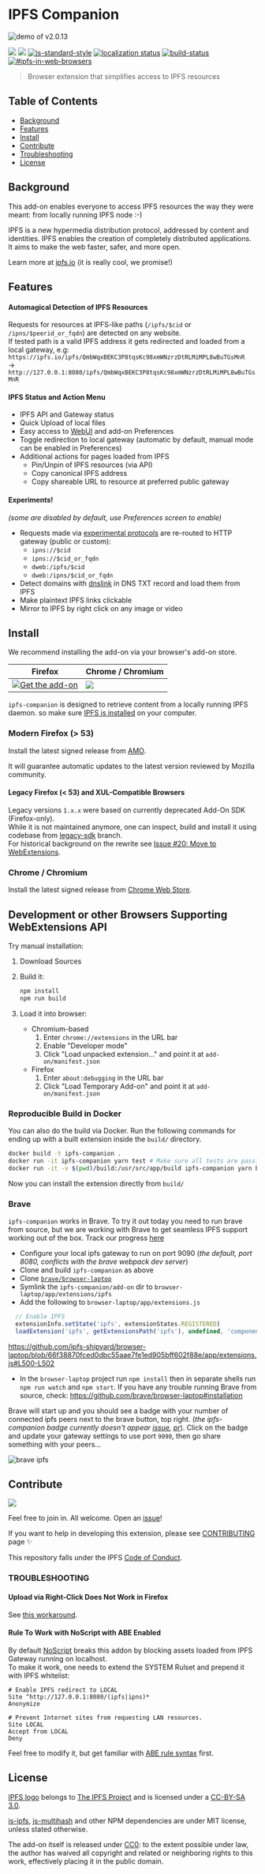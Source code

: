 # IPFS Companion

![demo of v2.0.13](https://ipfs.io/ipfs/QmUxZrrjUGZVMjqc2noCRkQZr8B9JyGNj7sPpRoJ6uPQq1)

[![](https://img.shields.io/github/release/ipfs/ipfs-companion.svg)](https://github.com/ipfs/ipfs-companion/releases/latest)
[![](https://img.shields.io/badge/mozilla-reviewed-blue.svg)](https://addons.mozilla.org/en-US/firefox/addon/ipfs-companion/)
[![js-standard-style](https://img.shields.io/badge/code%20style-standard-blue.svg)](http://standardjs.com/)
[![localization status](https://d322cqt584bo4o.cloudfront.net/ipfs-companion/localized.svg)](https://crowdin.com/project/ipfs-companion)
[![build-status](https://img.shields.io/jenkins/s/http/ci.ipfs.team/job/IPFS%20Shipyard/job/ipfs-companion/job/master.svg)](https://ci.ipfs.team/blue/organizations/jenkins/IPFS%20Shipyard%2Fipfs-companion/activity?branch=master)<br>
[![#ipfs-in-web-browsers](https://img.shields.io/badge/irc-%23ipfs--in--web--browsers-brightgreen.svg)](https://webchat.freenode.net/?channels=ipfs-in-web-browsers)

> Browser extension that simplifies access to IPFS resources

## Table of Contents

- [Background](#background)
- [Features](#features)
- [Install](#install)
- [Contribute](#contribute)
- [Troubleshooting](#troubleshooting)
- [License](#license)

## Background

This add-on enables everyone to access IPFS resources the way they were meant: from locally running IPFS node :-)

IPFS is a new hypermedia distribution protocol, addressed by content and identities.
IPFS enables the creation of completely distributed applications.
It aims to make the web faster, safer, and more open.

Learn more at [ipfs.io](https://ipfs.io) (it is really cool, we promise!)

## Features

#### Automagical Detection of IPFS Resources

  Requests for resources at IPFS-like paths (`/ipfs/$cid` or `/ipns/$peerid_or_fqdn`) are detected on any website.  
  If tested path is a valid IPFS address it gets redirected and loaded from a local gateway, e.g:  
  `https://ipfs.io/ipfs/QmbWqxBEKC3P8tqsKc98xmWNzrzDtRLMiMPL8wBuTGsMnR`  
  → `http://127.0.0.1:8080/ipfs/QmbWqxBEKC3P8tqsKc98xmWNzrzDtRLMiMPL8wBuTGsMnR`

#### IPFS Status and Action Menu

- IPFS API and Gateway status
- Quick Upload of local files
- Easy access to [WebUI](https://github.com/ipfs/webui/) and add-on Preferences
- Toggle redirection to local gateway (automatic by default, manual mode can be enabled in Preferences)
- Additional actions for pages loaded from IPFS
    - Pin/Unpin of IPFS resources (via API)
    - Copy canonical IPFS address
    - Copy shareable URL to resource at preferred public gateway

#### Experiments!

_(some are disabled by default, use Preferences screen to enable)_

- Requests made via [experimental protocols](https://github.com/ipfs/ipfs-companion/issues/164) are re-routed to HTTP gateway (public or custom):
    - `ipns://$cid`
    - `ipns://$cid_or_fqdn`
    - `dweb:/ipfs/$cid`
    - `dweb:/ipns/$cid_or_fqdn`
- Detect domains with [dnslink](https://github.com/jbenet/go-dnslink) in DNS TXT record and load them from IPFS
- Make plaintext IPFS links clickable
- Mirror to IPFS by right click on any image or video

## Install

We recommend installing the add-on via your browser's add-on store.

| Firefox | Chrome / Chromium |
|---------|-------------------|
| [![Get the add-on](https://blog.mozilla.org/addons/files/2015/11/AMO-button_1.png)](https://addons.mozilla.org/en-US/firefox/addon/ipfs-companion/) | [![](https://developer.chrome.com/webstore/images/ChromeWebStore_BadgeWBorder_v2_206x58.png)](https://chrome.google.com/webstore/detail/ipfs-companion/nibjojkomfdiaoajekhjakgkdhaomnch) |

`ipfs-companion` is designed to retrieve content from a locally running IPFS daemon. so make sure [IPFS is installed](https://ipfs.io/docs/getting-started/) on your computer.

### Modern Firefox (> 53)

Install the latest signed release from [AMO](https://addons.mozilla.org/en-US/firefox/addon/ipfs-companion/).

It will guarantee automatic updates to the latest version reviewed by Mozilla community.

#### Legacy Firefox (< 53) and XUL-Compatible Browsers

Legacy  versions `1.x.x` were based on currently deprecated Add-On SDK (Firefox-only).   
While it is not maintained anymore, one can inspect, build and install it using codebase from [legacy-sdk](https://github.com/ipfs/ipfs-companion/tree/legacy-sdk) branch.    
For historical background on the rewrite see [Issue #20: Move to WebExtensions](https://github.com/ipfs/ipfs-companion/issues/20).

### Chrome / Chromium

Install the latest signed release from [Chrome Web Store](https://chrome.google.com/webstore/detail/ipfs-companion/nibjojkomfdiaoajekhjakgkdhaomnch).


## Development or other Browsers Supporting WebExtensions API

Try manual installation:

1. Download Sources
2. Build it:

    ```bash
    npm install
    npm run build
    ```

3. Load it into browser:
    * Chromium-based
        1. Enter `chrome://extensions` in the URL bar
        2. Enable "Developer mode"
        3. Click "Load unpacked extension..." and point it at `add-on/manifest.json`
    * Firefox
        1. Enter `about:debugging` in the URL bar
        2. Click "Load Temporary Add-on" and point it at `add-on/manifest.json`

### Reproducible Build in Docker

You can also do the build via Docker. Run the following commands for ending up
with a built extension inside the `build/` directory.

```sh
docker build -t ipfs-companion .
docker run -it ipfs-companion yarn test # Make sure all tests are passing before building
docker run -it -v $(pwd)/build:/usr/src/app/build ipfs-companion yarn build
```

Now you can install the extension directly from `build/`

### Brave

`ipfs-companion` works in Brave. To try it out today you need to run brave from source, but we are working with Brave to get seamless IPFS support working out of the box. Track our progress [here](https://github.com/ipfs/ipfs-companion/issues/312)

- Configure your local ipfs gateway to run on port 9090 (_the default, port 8080, conflicts with the brave webpack dev server_)
- Clone and build `ipfs-companion` as above
- Clone [`brave/browser-laptop`](https://github.com/brave/browser-laptop)
- Symlink the `ipfs-companion/add-on` dir to `browser-laptop/app/extensions/ipfs`
- Add the following to `browser-laptop/app/extensions.js`
```js
  // Enable IPFS
  extensionInfo.setState('ipfs', extensionStates.REGISTERED)
  loadExtension('ipfs', getExtensionsPath('ipfs'), undefined, 'component')
```
https://github.com/ipfs-shipyard/browser-laptop/blob/66f38870fced0dbc55aae7fe1ed905bff602f88e/app/extensions.js#L500-L502
- In the `browser-laptop` project run `npm install` then in separate shells run `npm run watch` and `npm start`. If you have any trouble running Brave from source, check: https://github.com/brave/browser-laptop#installation

Brave will start up and you should see a badge with your number of connected ipfs peers next to the brave button, top right. (_the ipfs-companion badge currently doesn't appear [issue](https://github.com/brave/browser-laptop/issues/11797), [pr](https://github.com/brave/browser-laptop/pull/11143)_). Click on the badge and update your gateway settings to use port `9090`, then go share something with your peers...

![brave ipfs](https://user-images.githubusercontent.com/58871/34110877-e3080b0a-e3ff-11e7-8667-72fcef369386.gif)

## Contribute

[![](https://cdn.rawgit.com/jbenet/contribute-ipfs-gif/master/img/contribute.gif)](https://github.com/ipfs/community/blob/master/contributing.md)

Feel free to join in. All welcome. Open an [issue](https://github.com/ipfs/ipfs-companion/issues)!

If you want to help in developing this extension, please see [CONTRIBUTING](CONTRIBUTING.md) page :sparkles:

This repository falls under the IPFS [Code of Conduct](https://github.com/ipfs/community/blob/master/code-of-conduct.md).

### TROUBLESHOOTING

#### Upload via Right-Click Does Not Work in Firefox

See [this workaround](https://github.com/ipfs/ipfs-companion/issues/227).

#### Rule To Work with NoScript with ABE Enabled

By default [NoScript](https://addons.mozilla.org/en-US/firefox/addon/noscript/) breaks this addon by blocking assets loaded from IPFS Gateway running on localhost.    
To make it work, one needs to extend the SYSTEM Rulset and prepend it with IPFS whitelist:

```
# Enable IPFS redirect to LOCAL
Site ^http://127.0.0.1:8080/(ipfs|ipns)*
Anonymize

# Prevent Internet sites from requesting LAN resources.
Site LOCAL
Accept from LOCAL
Deny
```

Feel free to modify it, but get familiar with [ABE rule syntax](https://noscript.net/abe/abe_rules.pdf) first.

## License

[IPFS logo](https://github.com/ipfs/logo) belongs to [The IPFS Project](https://github.com/ipfs) and is licensed under a <a rel="license" href="https://creativecommons.org/licenses/by-sa/3.0/legalcode">CC-BY-SA 3.0</a>.

[is-ipfs](https://github.com/xicombd/is-ipfs), [js-multihash](https://github.com/jbenet/js-multihash) and other NPM dependencies are under MIT license, unless stated otherwise.

The add-on itself is released under [CC0](LICENSE): to the extent possible under law, the author has waived all copyright and related or neighboring rights to this work, effectively placing it in the public domain.
